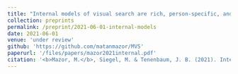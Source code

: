 ```yaml
---
title: "Internal models of visual search are rich, person-specific, and mostly accurate"
collection: preprints
permalink: /preprint/2021-06-01-internal-models
date: 2021-06-01
venue: 'under review'
github: 'https://github.com/matanmazor/MVS'
paperurl: '/files/papers/mazor2021internal.pdf'
citation: '<b>Mazor, M.</b>, Siegel, M. & Tenenbaum, J. B. (2021). Internal models of visual search are rich, person-specific, and mostly accurate'
---
```

